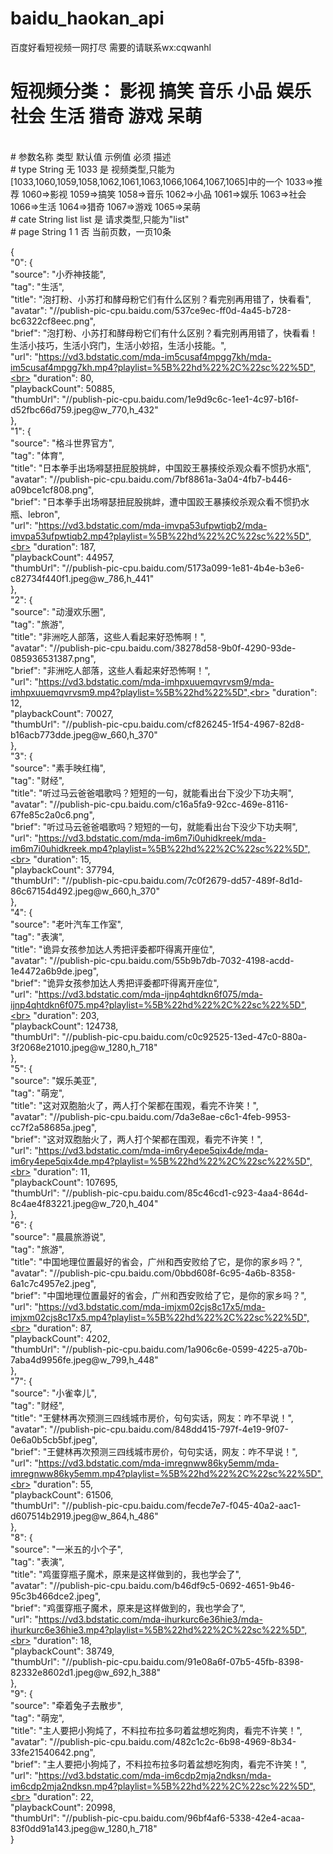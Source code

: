 # baidu_haokan_api
百度好看短视频一网打尽  需要的请联系wx:cqwanhl

# 短视频分类： 影视 搞笑 音乐 小品 娱乐 社会 生活 猎奇 游戏 呆萌
<br>
# 参数名称	类型	 默认值	示例值	必须	描述 
<br>
# type	  String	无	    1033  是	  视频类型,只能为 [1033,1060,1059,1058,1062,1061,1063,1066,1064,1067,1065]中的一个 1033=>推荐 1060=>影视  1059=>搞笑 1058=>音乐 1062=>小品 1061=>娱乐 1063=>社会 1066=>生活 1064=>猎奇 1067=>游戏 1065=>呆萌
<br>
# cate	  String	list	 list  是	 请求类型,只能为"list"
<br>
# page	  String	1	     1     否	 当前页数，一页10条
<br>

{<br>
    "0": {<br>
      "source": "小乔神技能",<br>
      "tag": "生活",<br>
      "title": "泡打粉、小苏打和酵母粉它们有什么区别？看完别再用错了，快看看",<br>
      "avatar": "//publish-pic-cpu.baidu.com/537ce9ec-ff0d-4a45-b728-bc6322cf8eec.png",<br>
      "brief": "泡打粉、小苏打和酵母粉它们有什么区别？看完别再用错了，快看看！生活小技巧，生活小窍门，生活小妙招，生活小技能。",<br>
      "url": "https://vd3.bdstatic.com/mda-im5cusaf4mpgg7kh/mda-im5cusaf4mpgg7kh.mp4?playlist=%5B%22hd%22%2C%22sc%22%5D",<br>
      "duration": 80,<br>
      "playbackCount": 50885,<br>
      "thumbUrl": "//publish-pic-cpu.baidu.com/1e9d9c6c-1ee1-4c97-b16f-d52fbc66d759.jpeg@w_770,h_432"<br>
    },<br>
    "1": {<br>
      "source": "格斗世界官方",<br>
      "tag": "体育",<br>
      "title": "日本拳手出场嘚瑟扭屁股挑衅，中国跤王暴揍绞杀观众看不惯扔水瓶",<br>
      "avatar": "//publish-pic-cpu.baidu.com/7bf8861a-3a04-4fb7-b446-a09bce1cf808.png",<br>
      "brief": "日本拳手出场嘚瑟扭屁股挑衅，遭中国跤王暴揍绞杀观众看不惯扔水瓶、lebron",<br>
      "url": "https://vd3.bdstatic.com/mda-imvpa53ufpwtiqb2/mda-imvpa53ufpwtiqb2.mp4?playlist=%5B%22hd%22%2C%22sc%22%5D",<br>
      "duration": 187,<br>
      "playbackCount": 44957,<br>
      "thumbUrl": "//publish-pic-cpu.baidu.com/5173a099-1e81-4b4e-b3e6-c82734f440f1.jpeg@w_786,h_441"<br>
    },<br>
    "2": {<br>
      "source": "动漫欢乐圈",<br>
      "tag": "旅游",<br>
      "title": "非洲吃人部落，这些人看起来好恐怖啊！",<br>
      "avatar": "//publish-pic-cpu.baidu.com/38278d58-9b0f-4290-93de-085936531387.png",<br>
      "brief": "非洲吃人部落，这些人看起来好恐怖啊！",<br>
      "url": "https://vd3.bdstatic.com/mda-imhpxuuemqvrvsm9/mda-imhpxuuemqvrvsm9.mp4?playlist=%5B%22hd%22%5D",<br>
      "duration": 12,<br>
      "playbackCount": 70027,<br>
      "thumbUrl": "//publish-pic-cpu.baidu.com/cf826245-1f54-4967-82d8-b16acb773dde.jpeg@w_660,h_370"<br>
    },<br>
    "3": {<br>
      "source": "素手映红梅",<br>
      "tag": "财经",<br>
      "title": "听过马云爸爸唱歌吗？短短的一句，就能看出台下没少下功夫啊",<br>
      "avatar": "//publish-pic-cpu.baidu.com/c16a5fa9-92cc-469e-8116-67fe85c2a0c6.png",<br>
      "brief": "听过马云爸爸唱歌吗？短短的一句，就能看出台下没少下功夫啊",<br>
      "url": "https://vd3.bdstatic.com/mda-im6m7i0uhidkreek/mda-im6m7i0uhidkreek.mp4?playlist=%5B%22hd%22%2C%22sc%22%5D",<br>
      "duration": 15,<br>
      "playbackCount": 37794,<br>
      "thumbUrl": "//publish-pic-cpu.baidu.com/7c0f2679-dd57-489f-8d1d-86c67154d492.jpeg@w_660,h_370"<br>
    },<br>
    "4": {<br>
      "source": "老叶汽车工作室",<br>
      "tag": "表演",<br>
      "title": "诡异女孩参加达人秀把评委都吓得离开座位",<br>
      "avatar": "//publish-pic-cpu.baidu.com/55b9b7db-7032-4198-acdd-1e4472a6b9de.jpeg",<br>
      "brief": "诡异女孩参加达人秀把评委都吓得离开座位",<br>
      "url": "https://vd3.bdstatic.com/mda-ijnp4qhtdkn6f075/mda-ijnp4qhtdkn6f075.mp4?playlist=%5B%22hd%22%2C%22sc%22%5D",<br>
      "duration": 203,<br>
      "playbackCount": 124738,<br>
      "thumbUrl": "//publish-pic-cpu.baidu.com/c0c92525-13ed-47c0-880a-3f2068e21010.jpeg@w_1280,h_718"<br>
    },<br>
    "5": {<br>
      "source": "娱乐美亚",<br>
      "tag": "萌宠",<br>
      "title": "这对双胞胎火了，两人打个架都在围观，看完不许笑！",<br>
      "avatar": "//publish-pic-cpu.baidu.com/7da3e8ae-c6c1-4feb-9953-cc7f2a58685a.jpeg",<br>
      "brief": "这对双胞胎火了，两人打个架都在围观，看完不许笑！",<br>
      "url": "https://vd3.bdstatic.com/mda-im6ry4epe5qix4de/mda-im6ry4epe5qix4de.mp4?playlist=%5B%22hd%22%2C%22sc%22%5D",<br>
      "duration": 11,<br>
      "playbackCount": 107695,<br>
      "thumbUrl": "//publish-pic-cpu.baidu.com/85c46cd1-c923-4aa4-864d-8c4ae4f83221.jpeg@w_720,h_404"<br>
    },<br>
    "6": {<br>
      "source": "晨晨旅游说",<br>
      "tag": "旅游",<br>
      "title": "中国地理位置最好的省会，广州和西安败给了它，是你的家乡吗？",<br>
      "avatar": "//publish-pic-cpu.baidu.com/0bbd608f-6c95-4a6b-8358-6a1c7c4957e2.jpeg",<br>
      "brief": "中国地理位置最好的省会，广州和西安败给了它，是你的家乡吗？",<br>
      "url": "https://vd3.bdstatic.com/mda-imjxm02cjs8c17x5/mda-imjxm02cjs8c17x5.mp4?playlist=%5B%22hd%22%2C%22sc%22%5D",<br>
      "duration": 87,<br>
      "playbackCount": 4202,<br>
      "thumbUrl": "//publish-pic-cpu.baidu.com/1a906c6e-0599-4225-a70b-7aba4d9956fe.jpeg@w_799,h_448"<br>
    },<br>
    "7": {<br>
      "source": "小雀幸儿",<br>
      "tag": "财经",<br>
      "title": "王健林再次预测三四线城市房价，句句实话，网友：咋不早说！",<br>
      "avatar": "//publish-pic-cpu.baidu.com/848dd415-797f-4e19-9f07-0e6a0b5cb5bf.jpeg",<br>
      "brief": "王健林再次预测三四线城市房价，句句实话，网友：咋不早说！",<br>
      "url": "https://vd3.bdstatic.com/mda-imregnww86ky5emm/mda-imregnww86ky5emm.mp4?playlist=%5B%22hd%22%2C%22sc%22%5D",<br>
      "duration": 55,<br>
      "playbackCount": 61506,<br>
      "thumbUrl": "//publish-pic-cpu.baidu.com/fecde7e7-f045-40a2-aac1-d607514b2919.jpeg@w_864,h_486"<br>
    },<br>
    "8": {<br>
      "source": "一米五的小个子",<br>
      "tag": "表演",<br>
      "title": "鸡蛋穿瓶子魔术，原来是这样做到的，我也学会了",<br>
      "avatar": "//publish-pic-cpu.baidu.com/b46df9c5-0692-4651-9b46-95c3b466dce2.jpeg",<br>
      "brief": "鸡蛋穿瓶子魔术，原来是这样做到的，我也学会了",<br>
      "url": "https://vd3.bdstatic.com/mda-ihurkurc6e36hie3/mda-ihurkurc6e36hie3.mp4?playlist=%5B%22hd%22%2C%22sc%22%5D",<br>
      "duration": 18,<br>
      "playbackCount": 38749,<br>
      "thumbUrl": "//publish-pic-cpu.baidu.com/91e08a6f-07b5-45fb-8398-82332e8602d1.jpeg@w_692,h_388"<br>
    },<br>
    "9": {<br>
      "source": "牵着兔子去散步",<br>
      "tag": "萌宠",<br>
      "title": "主人要把小狗炖了，不料拉布拉多叼着盆想吃狗肉，看完不许笑！",<br>
      "avatar": "//publish-pic-cpu.baidu.com/482c1c2c-6b98-4969-8b34-33fe21540642.png",<br>
      "brief": "主人要把小狗炖了，不料拉布拉多叼着盆想吃狗肉，看完不许笑！",<br>
      "url": "https://vd3.bdstatic.com/mda-im6cdp2mja2ndksn/mda-im6cdp2mja2ndksn.mp4?playlist=%5B%22hd%22%2C%22sc%22%5D",<br>
      "duration": 22,<br>
      "playbackCount": 20998,<br>
      "thumbUrl": "//publish-pic-cpu.baidu.com/96bf4af6-5338-42e4-acaa-83f0dd91a143.jpeg@w_1280,h_718"<br>
    }<br>
